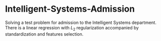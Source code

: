 # Intelligent-Systems-Admission

Solving a test problem for admission to the Intelligent Systems department.
There is a linear regression with $L_2$ regularization accompanied by standardization and features selection.
